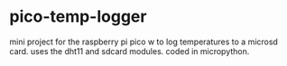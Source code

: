 # pico-temp-logger

mini project for the raspberry pi pico w to log temperatures to a microsd card.
uses the dht11 and sdcard modules. 
coded in micropython.
